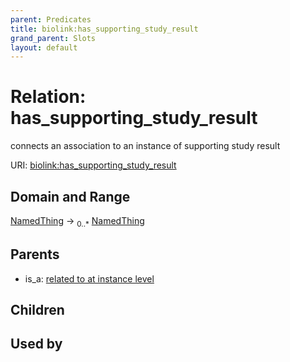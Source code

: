 ```yaml
---
parent: Predicates
title: biolink:has_supporting_study_result
grand_parent: Slots
layout: default
---
```


# Relation: has_supporting_study_result


connects an association to an instance of supporting study result

URI: [biolink:has_supporting_study_result](https://w3id.org/biolink/vocab/has_supporting_study_result)

## Domain and Range

[NamedThing](NamedThing.md) ->  <sub>0..\*</sub> [NamedThing](NamedThing.md)

## Parents

 *  is_a: [related to at instance level](related_to_at_instance_level.md)

## Children


## Used by

